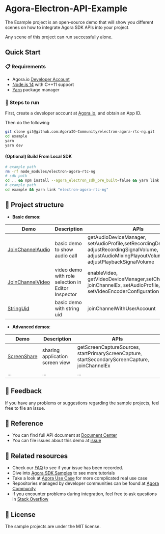 # Agora-Electron-API-Example

The Example project is an open-source demo that will show you different scenes on how to integrate Agora SDK APIs into your project.

Any scene of this project can run successfully alone.

## Quick Start

### 📋 Requirements

- Agora.io [Developer Account](https://dashboard.agora.io/signin/)
- [Node.js 14](https://nodejs.org/en/download/) with C++11 support
- [Yarn](https://yarnpkg.com/) package manager

### 🎉 Steps to run

First, create a developer account at [Agora.io](https://dashboard.agora.io/signin/), and obtain an App ID.

Then do the following:

```bash
git clone git@github.com:AgoraIO-Community/electron-agora-rtc-ng.git
cd example
yarn
yarn dev
```

#### (Optional) Build From Local SDK

```bash
# example path
rm -rf node_modules/electron-agora-rtc-ng
# sdk path
cd .. && npm install --agora_electron_sdk_pre_built=false && yarn link
# example path
cd example && yarn link "electron-agora-rtc-ng"
```

## 📖 Project structure

- **Basic demos:**

| Demo                                                                         | Description                                        | APIs                                                                                                                                               |
| ---------------------------------------------------------------------------- | -------------------------------------------------- | -------------------------------------------------------------------------------------------------------------------------------------------------- |
| [JoinChannelAudio](src/renderer/examples/basic/JoinChannelAudio/JoinChannelAudio.tsx) | basic demo to show audio call                      | getAudioDeviceManager, setAudioProfile,setRecordingDevice, adjustRecordingSignalVolume, adjustAudioMixingPlayoutVolume, adjustPlaybackSignalVolume |
| [JoinChannelVideo](src/renderer/examples/basic/JoinChannelVideo/JoinChannelVideo.tsx) | video demo with role selection in Editor Inspector | enableVideo, getVideoDeviceManager,setChannelProfile, joinChannelEx, setAudioProfile, setVideoEncoderConfiguration                                 |
| [StringUid](src/renderer/examples/basic/StringUid/StringUid.tsx)               | basic demo with string uid                         | joinChannelWithUserAccount                                                                                                                         |

- **Advanced demos:**

| Demo                                                                                                                                                                   | Description                     | APIs                                                                                           |
| ---------------------------------------------------------------------------------------------------------------------------------------------------------------------- | ------------------------------- | ---------------------------------------------------------------------------------------------- |
| [ScreenShare](./src/renderer/examples/advanced/ScreenShare/ScreenShare.tsx) | sharing application screen view | getScreenCaptureSources, startPrimaryScreenCapture, startSecondaryScreenCapture, joinChannelEx |
| ...                                                                                                                                                                    | ...                             | ...                                                                                            |

## 👏 Feedback

If you have any problems or suggestions regarding the sample projects, feel free to file an issue.

## 🚀 Reference

- You can find full API document at [Document Center](https://docs.agora.io/en/Video/API%20Reference/electron/index.html)
- You can file issues about this demo at [issue](https://github.com/AgoraIO-Community/electron-agora-rtc-ng/issues)

## 🚀 Related resources

- Check our [FAQ](https://docs.agora.io/en/faq) to see if your issue has been recorded.
- Dive into [Agora SDK Samples](https://github.com/AgoraIO) to see more tutorials
- Take a look at [Agora Use Case](https://github.com/AgoraIO-usecase) for more complicated real use case
- Repositories managed by developer communities can be found at [Agora Community](https://github.com/AgoraIO-Community)
- If you encounter problems during integration, feel free to ask questions in [Stack Overflow](https://stackoverflow.com/questions/tagged/agora.io)

## 📄 License

The sample projects are under the MIT license.
